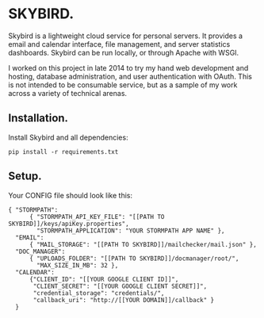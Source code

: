 # SKYBIRD.

Skybird is a lightweight cloud service for personal servers. It provides
a email and calendar interface, file management, and server statistics
dashboards. Skybird can be run locally, or through Apache with WSGI.

I worked on this project in late 2014 to try my hand web development and
hosting, database administration, and user authentication with OAuth. This
is not intended to be consumable service, but as a sample of my work across
a variety of technical arenas.

## Installation.

Install Skybird and all dependencies:

    pip install -r requirements.txt

## Setup.

Your CONFIG file should look like this:

    { "STORMPATH":
          { "STORMPATH_API_KEY_FILE": "[[PATH TO SKYBIRD]]/keys/apiKey.properties",
            "STORMPATH_APPLICATION": "YOUR STORMPATH APP NAME" },
      "EMAIL":
          { "MAIL_STORAGE": "[[PATH TO SKYBIRD]]/mailchecker/mail.json" },
      "DOC_MANAGER":
          { "UPLOADS_FOLDER": "[[PATH TO SKYBIRD]]/docmanager/root/",
            "MAX_SIZE_IN_MB": 32 },
      "CALENDAR":
          {"CLIENT_ID": "[[YOUR GOOGLE CLIENT ID]]",
           "CLIENT_SECRET": "[[YOUR GOOGLE CLIENT SECRET]]",
           "credential_storage": "credentials/",
           "callback_uri": "http://[[YOUR DOMAIN]]/callback" }
      }
